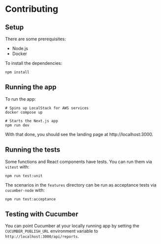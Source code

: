 # Contributing

## Setup

There are some prerequisites:

- Node.js
- Docker

To install the dependencies:

```shell
npm install
```

## Running the app

To run the app:

```shell
# Spins up LocalStack for AWS services
docker compose up

# Starts the Next.js app
npm run dev
```

With that done, you should see the landing page at http://localhost:3000.

## Running the tests

Some functions and React components have tests. You can run them via `vitest` with:

```shell
npm run test:unit
```

The scenarios in the `features` directory can be run as acceptance tests via `cucumber-node` with:

```shell
npm run test:acceptance
```

## Testing with Cucumber

You can point Cucumber at your locally running app by setting the `CUCUMBER_PUBLISH_URL` environment variable to `http://localhost:3000/api/reports`.

